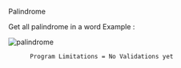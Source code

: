 Palindrome
 
 
 Get all palindrome in a word
  Example :
  
  ![palindrome](https://user-images.githubusercontent.com/47067649/53133575-70dce700-3528-11e9-9b17-4392976fa93a.png)
  
          Program Limitations = No Validations yet
